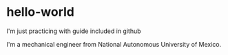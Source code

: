 # hello-world
I'm just practicing with guide included in github

I'm a mechanical engineer from National Autonomous University of Mexico.
